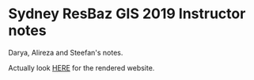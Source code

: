 # Sydney ResBaz GIS 2019 Instructor notes 

Darya, Alireza and Steefan's notes.

Actually look [HERE](https://dvanic.github.io/19_resbazSydGIS/) for the rendered website.